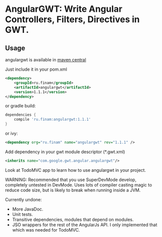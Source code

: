 AngularGWT: Write Angular Controllers, Filters, Directives in GWT.
===

Usage
---
angulargwt is available in [maven central](http://search.maven.org/#artifactdetails%7Cru.finam%7Cangulargwt%7C1.1.1%7Cjar)

Just include it in your pom.xml
```xml
<dependency>
    <groupId>ru.finam</groupId>
    <artifactId>angulargwt</artifactId>
    <version>1.1.1</version>
</dependency>
```
or gradle build:
```groovy
dependencies {
    compile 'ru.finam:angulargwt:1.1.1'
}
```

or ivy:
```xml
<dependency org="ru.finam" name="angulargwt" rev="1.1.1" />
```

Add dependency in your gwt module descriptor (*.gwt.xml)
```xml
<inherits name="com.google.gwt.angular.angulargwt"/>
```

Look at TodoMVC app to learn how to use angulargwt in your project.

WARNING: Recommended that you use SuperDevMode develop, completely untested in DevMode. Uses lots of compiler casting 
magic to reduce code size, but is likely to break when running inside a JVM.

Currently undone: 

* More JavaDoc.
* Unit tests.
* Transitive dependencies, modules that depend on modules.
* JSO wrappers for the rest of the AngularJs API. I only implemented that which was needed for TodoMVC.

